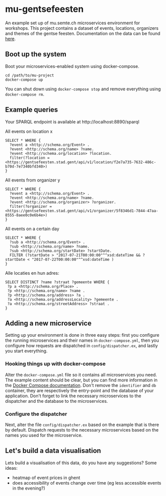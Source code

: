 # mu-gentsefeesten
An example set up of mu.semte.ch microservices environment for workshops. This project contains a dataset of events, locations, organizers and themes of the gentse feesten.
Documentation on the data can be found [here](data.org).

## Boot up the system

Boot your microservices-enabled system using docker-compose.

    cd /path/to/mu-project
    docker-compose up

You can shut down using `docker-compose stop` and remove everything using `docker-compose rm`.

## Example queries
Your SPARQL endpoint is available at http://localhost:8890/sparql

All events on location x
```
SELECT * WHERE {
  ?event a <http://schema.org/Event> .
  ?event <http://schema.org/name> ?name.
  ?event <http://schema.org/location> ?location.
  filter(?location = <https://gentsefeesten.stad.gent/api/v1/location/f2e7a735-7632-486c-b70d-7e7340bfd340>)
}

```

All events from organizer y
```
SELECT * WHERE {
  ?event a <http://schema.org/Event> .
  ?event <http://schema.org/name> ?name.
  ?event <http://schema.org/organizer> ?organizer.
  filter(?organizer = <https://gentsefeesten.stad.gent/api/v1/organizer/5f8346d1-7844-47aa-8555-8aee0c0e6b4e>)
}
```

All events on a certain day
```
SELECT * WHERE {
  ?sub a <http://schema.org/Event> .
  ?sub <http://schema.org/name> ?name.
  ?sub <http://schema.org/startDate> ?startDate.
  FILTER (?startDate > "2017-07-21T00:00:00"^^xsd:dateTime && ?startDate < "2017-07-22T00:00:00"^^xsd:dateTime )
}
```

Alle locaties en hun adres:
```
SELECT DISTINCT ?name ?straat ?gemeente WHERE {
 ?p a <http://schema.org/Place> .
 ?p <http://schema.org/name> ?name .
 ?p <http://schema.org/address> ?a .
 ?a <http://schema.org/addressLocality> ?gemeente .
 ?a <http://schema.org/streetAddress> ?straat .
}
```

## Adding a new microservice
Setting up your environment is done in three easy steps:  first you configure the running microservices and their names in `docker-compose.yml`, then you configure how requests are dispatched in `config/dispatcher.ex`, and lastly you start everything.

### Hooking things up with docker-compose

Alter the `docker-compose.yml` file so it contains all microservices you need.  The example content should be clear, but you can find more information in the [Docker Compose documentation](https://docs.docker.com/compose/).  Don't remove the `identifier` and `db` container, they are respectively the entry-point and the database of your application.  Don't forget to link the necessary microservices to the dispatcher and the database to the microservices.

### Configure the dispatcher

Next, alter the file `config/dispatcher.ex` based on the example that is there by default.  Dispatch requests to the necessary microservices based on the names you used for the microservice.


## Let's build a data visualisation
Lets build a visualisation of this data, do you have any suggestions?
Some ideas:
- heatmap of event prices in ghent
- does accessibility of events change over time (eg less accessible events in the evening?)
